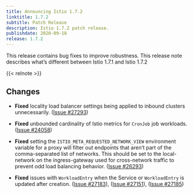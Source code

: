 ```yaml
---
title: Announcing Istio 1.7.2
linktitle: 1.7.2
subtitle: Patch Release
description: Istio 1.7.2 patch release.
publishdate: 2020-09-18
release: 1.7.2
---
```


This release contains bug fixes to improve robustness. This release note describes what’s different between Istio 1.7.1 and Istio 1.7.2

{{< relnote >}}

## Changes

- **Fixed** locality load balancer settings being applied to inbound clusters unnecessarily. ([Issue #27293](https://github.com/istio/istio/issues/27293))

- **Fixed** unbounded cardinality of Istio metrics for `CronJob` job workloads. ([Issue #24058](https://github.com/istio/istio/issues/24058))

- **Fixed** setting the `ISTIO_META_REQUESTED_NETWORK_VIEW` environment variable for a proxy will filter out endpoints that aren’t part of the comma-separated list of networks. This should be set to the local-network on the ingress-gateway used for cross-network traffic to prevent odd load balancing behavior. ([Issue #26293](https://github.com/istio/istio/issues/26293))

- **Fixed** issues with `WorkloadEntry` when the Service or `WorkloadEntry` is updated after creation. ([Issue #27183](https://github.com/istio/istio/issues/27183)), ([Issue #27151](https://github.com/istio/istio/issues/27151)), ([Issue #27185](https://github.com/istio/istio/issues/27185))
